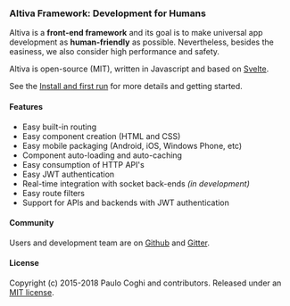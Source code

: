 ### Altiva Framework: Development for Humans

Altiva is a **front-end framework** and its goal is to make universal app development as **human-friendly** as possible. Nevertheless, besides the easiness, we also consider high performance and safety.

Altiva is open-source (MIT), written in Javascript and based on [Svelte](https://svelte.technology/).

See the [Install and first run](install.md) for more details and getting started.

#### Features

 - Easy built-in routing
 - Easy component creation (HTML and CSS)
 - Easy mobile packaging (Android, iOS, Windows Phone, etc)
 - Component auto-loading and auto-caching
 - Easy consumption of HTTP API's
 - Easy JWT authentication
 - Real-time integration with socket back-ends *(in development)*
 - Easy route filters
 - Support for APIs and backends with JWT authentication

#### Community

Users and development team are on [Github](https://github.com/altiva/altiva) and [Gitter](https://gitter.im/Altiva/altiva).

#### License

Copyright (c) 2015-2018 Paulo Coghi and contributors. Released under an [MIT license](https://github.com/altiva/altiva/blob/2.0/LICENSE.md).
